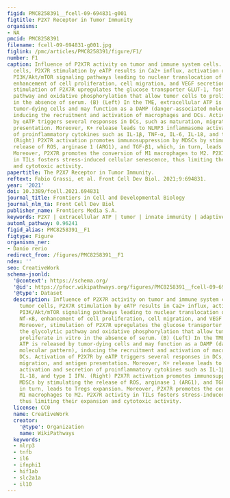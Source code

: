 ```yaml
---
figid: PMC8258391__fcell-09-694831-g001
figtitle: P2X7 Receptor in Tumor Immunity
organisms:
- NA
pmcid: PMC8258391
filename: fcell-09-694831-g001.jpg
figlink: /pmc/articles/PMC8258391/figure/F1/
number: F1
caption: Influence of P2X7R activity on tumor and immune system cells. (A) In tumor
  cells, P2X7R stimulation by eATP results in Ca2+ influx, activation of MyD88/NF-κB,
  PI3K/Akt/mTOR signaling pathways leading to nuclear translocation of Hif1α and Nf-κB,
  enhancement of cell proliferation, cell migration, and VEGF secretion. Moreover,
  stimulation of P2X7R upregulates the glucose transporter GLUT-1, fostering the glycolytic
  pathway and oxidative phosphorylation that allow tumor cells to proliferate in vitro
  in the absence of serum. (B) (Left) In the TME, extracellular ATP is released by
  tumor-dying cells and may function as a DAMP (danger-associated molecular pattern),
  inducing the recruitment and activation of macrophages and DCs. Activation of P2X7R
  by eATP triggers several responses in DCs, such as maturation, migration, and antigen
  presentation. Moreover, K+ release leads to NLRP3 inflammasome activation and secretion
  of proinflammatory cytokines such as IL-1β, TNF-α, IL-6, IL-18, and type I IFN.
  (Right) P2X7R activation promotes immunosuppression by MDSCs by stimulating the
  release of ROS, arginase 1 (ARG1), and TGF-β1, which, in turn, leads to Tregs expansion.
  Moreover, P2X7R promotes the conversion of M1 macrophages to M2. P2X7R activity
  in TILs fosters stress-induced cellular senescence, thus limiting their expansion
  and cytotoxic activity.
papertitle: The P2X7 Receptor in Tumor Immunity.
reftext: Fabio Grassi, et al. Front Cell Dev Biol. 2021;9:694831.
year: '2021'
doi: 10.3389/fcell.2021.694831
journal_title: Frontiers in Cell and Developmental Biology
journal_nlm_ta: Front Cell Dev Biol
publisher_name: Frontiers Media S.A.
keywords: P2X7 | extracellular ATP | tumor | innate immunity | adaptive immunity
automl_pathway: 0.96241
figid_alias: PMC8258391__F1
figtype: Figure
organisms_ner:
- Danio rerio
redirect_from: /figures/PMC8258391__F1
ndex: ''
seo: CreativeWork
schema-jsonld:
  '@context': https://schema.org/
  '@id': https://pfocr.wikipathways.org/figures/PMC8258391__fcell-09-694831-g001.html
  '@type': Dataset
  description: Influence of P2X7R activity on tumor and immune system cells. (A) In
    tumor cells, P2X7R stimulation by eATP results in Ca2+ influx, activation of MyD88/NF-κB,
    PI3K/Akt/mTOR signaling pathways leading to nuclear translocation of Hif1α and
    Nf-κB, enhancement of cell proliferation, cell migration, and VEGF secretion.
    Moreover, stimulation of P2X7R upregulates the glucose transporter GLUT-1, fostering
    the glycolytic pathway and oxidative phosphorylation that allow tumor cells to
    proliferate in vitro in the absence of serum. (B) (Left) In the TME, extracellular
    ATP is released by tumor-dying cells and may function as a DAMP (danger-associated
    molecular pattern), inducing the recruitment and activation of macrophages and
    DCs. Activation of P2X7R by eATP triggers several responses in DCs, such as maturation,
    migration, and antigen presentation. Moreover, K+ release leads to NLRP3 inflammasome
    activation and secretion of proinflammatory cytokines such as IL-1β, TNF-α, IL-6,
    IL-18, and type I IFN. (Right) P2X7R activation promotes immunosuppression by
    MDSCs by stimulating the release of ROS, arginase 1 (ARG1), and TGF-β1, which,
    in turn, leads to Tregs expansion. Moreover, P2X7R promotes the conversion of
    M1 macrophages to M2. P2X7R activity in TILs fosters stress-induced cellular senescence,
    thus limiting their expansion and cytotoxic activity.
  license: CC0
  name: CreativeWork
  creator:
    '@type': Organization
    name: WikiPathways
  keywords:
  - nlrp3
  - tnfb
  - il6
  - ifnphi1
  - hif1ab
  - slc2a1a
  - il10
---
```

